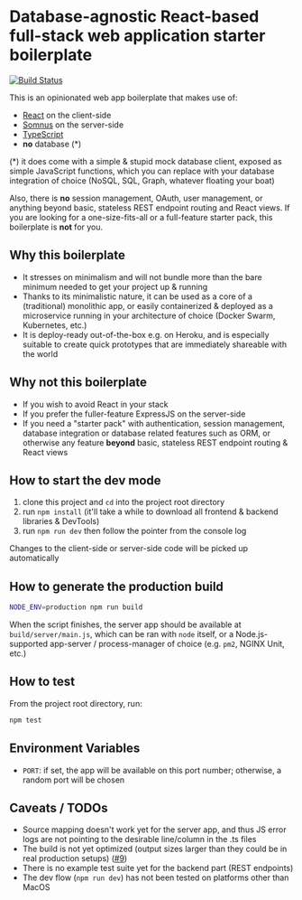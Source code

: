 # Database-agnostic React-based full-stack web application starter boilerplate

[![Build Status](https://travis-ci.com/Thesephi/fullstack-typescript-webapp-starter.svg?branch=master)](https://travis-ci.com/Thesephi/fullstack-typescript-webapp-starter)

This is an opinionated web app boilerplate that makes use of:
- [React](https://reactjs.org/) on the client-side
- [Somnus](https://github.com/somnusjs/somnus) on the server-side
- [TypeScript](https://typescriptlang.org)
- **no** database (*)

(*) it does come with a simple & stupid mock database client, exposed as simple JavaScript functions, which you can replace with your database integration of choice (NoSQL, SQL, Graph, whatever floating your boat)

Also, there is **no** session management, OAuth, user management, or anything beyond basic, stateless REST endpoint routing and React views. If you are looking for a one-size-fits-all or a full-feature starter pack, this boilerplate is **not** for you.

## Why this boilerplate

- It stresses on minimalism and will not bundle more than the bare minimum needed to get your project up & running
- Thanks to its minimalistic nature, it can be used as a core of a (traditional) monolithic app, or easily containerized & deployed as a microservice running in your architecture of choice (Docker Swarm, Kubernetes, etc.)
- It is deploy-ready out-of-the-box e.g. on Heroku, and is especially suitable to create quick prototypes that are immediately shareable with the world

## Why **not** this boilerplate

- If you wish to avoid React in your stack
- If you prefer the fuller-feature ExpressJS on the server-side
- If you need a "starter pack" with authentication, session management, database integration or database related features such as ORM, or otherwise any feature **beyond** basic, stateless REST endpoint routing & React views

## How to start the dev mode

1. clone this project and `cd` into the project root directory
2. run `npm install` (it'll take a while to download all frontend & backend libraries & DevTools)
3. run `npm run dev` then follow the pointer from the console log

Changes to the client-side or server-side code will be picked up automatically

## How to generate the production build

```bash
NODE_ENV=production npm run build
```

When the script finishes, the server app should be available at `build/server/main.js`, which can be ran with `node` itself, or a Node.js-supported app-server / process-manager of choice (e.g. `pm2`, NGINX Unit, etc.)

## How to test

From the project root directory, run:
```bash
npm test
```

## Environment Variables

- `PORT`: if set, the app will be available on this port number; otherwise, a random port will be chosen

## Caveats / TODOs

- Source mapping doesn't work yet for the server app, and thus JS error logs are not pointing to the desirable line/column in the .ts files
- The build is not yet optimized (output sizes larger than they could be in real production setups) ([#9](https://github.com/Thesephi/fullstack-typescript-webapp-starter/issues/9))
- There is no example test suite yet for the backend part (REST endpoints)
- The dev flow (`npm run dev`) has not been tested on platforms other than MacOS
